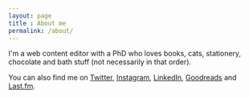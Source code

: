 ```yaml
---
layout: page
title : About me
permalink: /about/
---
```


I'm a web content editor with a PhD who loves books, cats, stationery, chocolate and bath stuff (not necessarily in that order).

You can also find me on [Twitter](https://www.twitter.com/alicetheunique), [Instagram](https://www.instagram.com/alicemcalicepants), [LinkedIn](https://www.linkedin.com/in/dr-alice-violett-871710bb/), [Goodreads](https://www.goodreads.com/user/show/11934991-alice) and [Last.fm](https://www.last.fm/user/Shes_on_Fire).
